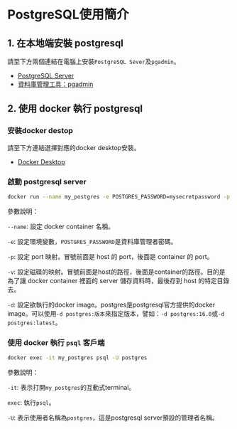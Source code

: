 # PostgreSQL使用簡介

## 1. 在本地端安裝 postgresql

請至下方兩個連結在電腦上安裝`PostgreSQL Sever`及`pgadmin`。

* [PostgreSQL Server](https://www.postgresql.org/)
* [資料庫管理工具：pgadmin](https://www.pgadmin.org/)

## 2. 使用 docker 執行 postgresql

### 安裝docker destop

請至下方連結選擇對應的docker desktop安裝。

* [Docker Desktop](https://www.docker.com/products/docker-desktop/)

### 啟動 postgresql server

```bash
docker run --name my_postgres -e POSTGRES_PASSWORD=mysecretpassword -p 5432:5432 -v /path/to/your/local/directory:/var/lib/postgresql/data -d postgres
```

參數說明：

`--name`: 設定 docker container 名稱。

`-e`: 設定環境變數，`POSTGRES_PASSWORD`是資料庫管理者密碼。

`-p`: 設定 port 映射。冒號前面是 host 的 port，後面是 container 的 port。

`-v`: 設定磁碟的映射。冒號前面是host的路徑，後面是container的路徑。目的是為了讓 docker container 裡面的 server 儲存資料時，最後存到 host 的特定目錄去。

`-d`: 設定欲執行的docker image。postgres是postgresql官方提供的docker image。可以使用`-d postgres:版本`來指定版本，譬如：`-d postgres:16.0`或`-d postgres:latest`。

### 使用 docker 執行 `psql` 客戶端

```bash
docker exec -it my_postgres psql -U postgres
```

參數說明：

`-it`: 表示打開`my_postgres`的互動式terminal。

`exec`: 執行`psql`。

`-U`: 表示使用者名稱為`postgres`，這是postgresql server預設的管理者名稱。




